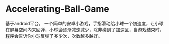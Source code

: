 # Accelerating-Ball-Game
基于android平台。
一个简单的安卓小游戏，手指滑动给小球一个初速度，让小球在屏幕空间内来回弹，小球会逐渐减速减少，除非碰到了加速区，当游戏结束时，程序会告诉你小球反弹了多少次，次数越多越好。
